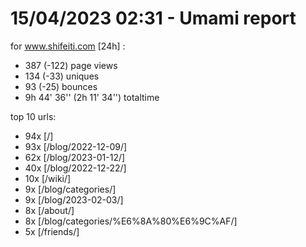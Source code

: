 # 15/04/2023 02:31 - Umami report
for www.shifeiti.com [24h] :

 - 387 (-122) page views
 - 134 (-33) uniques
 - 93 (-25) bounces
 - 9h 44' 36'' (2h 11' 34'') totaltime


top 10 urls:
 - 94x [/]
 - 93x [/blog/2022-12-09/]
 - 62x [/blog/2023-01-12/]
 - 40x [/blog/2022-12-22/]
 - 10x [/wiki/]
 - 9x [/blog/categories/]
 - 9x [/blog/2023-02-03/]
 - 8x [/about/]
 - 8x [/blog/categories/%E6%8A%80%E6%9C%AF/]
 - 5x [/friends/]


